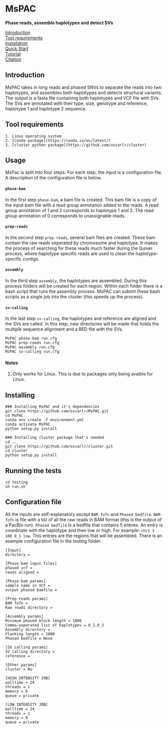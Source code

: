 # MsPAC
**Phase reads, assemble haplotypes and detect SVs**

[Introduction](#introduction)  
[Tool requirements](#tool-requirement)  
[Installation](#installation)  
[Quick Start](#quick-start)       
[Tutorial](#tutorial)      
[Citation](#citation)

## Introduction
MsPAC takes in long reads and phased SNVs to separate the reads into two haplotypes, and assembles both haplotypes and detects structural variants. The output is a fasta file containing both haplotypes and VCF file with SVs. The SVs are annotated with their type, size, genotype and reference, haplotype 1 and haplotype 2 sequence.

## Tool requirements
```
1. Linux operating system
2. [Conda package](https://conda.io/en/latest/)
3. [cluster python package](https://github.com/oscarlr/cluster)
```

## Usage
MsPac is split into four steps. For each step, the input is a configuration file. A description of the configuration file is below.
#### `phase-bam`
In the first step `phase-bam`, a bam file is created. This bam file is a copy of the input bam file with a read group annotation added to the reads. A read group annotation of 1 and 2 corresponds to haplotype 1 and 2. The read group annotation of 0 corresponds to unassignable reads.
#### `prep-reads`
In the second step `prep-reads`, several bam files are created. These bam contain the raw reads seperated by chromosome and haplotype. It makes the process of searching for these reads much faster during the Quiver process, where haplotype specific reads are used to clean the haplotype-specific contigs.
#### `assembly`
In the third step `assembly`, the haplotypes are assembled. During this process folders will be created for each region. Within each folder there is a bash script that runs the assembly process. MsPAC can submit these bash scripts as a single job into the cluster (this speeds up the process).
#### `sv-calling`
In the last step `sv-calling`, the haplotypes and reference are aligned and the SVs are called. In this step, new directories will be made that holds the multiple sequence alignment and a BED file with the SVs.

```
MsPAC phase-bam run.cfg
MsPAC prep-reads run.cfg
MsPAC assembly run.cfg
MsPAC sv-calling run.cfg
```
#### Notes
1. Only works for Linux. This is due to packages only being avaible for Linux.

## Installing
```
### Installing MsPAC and it's dependencies
git clone https://github.com/oscarlr/MsPAC.git
cd MsPAC
conda env create -f environment.yml 
conda activate MsPAC
python setup.py install

### Installing cluster package that's needed
cd ..
git clone https://github.com/oscarlr/cluster.git
cd cluster
python setup.py install
```

## Running the tests
```
cd testing
sh run.sh
```
## Configuration file
All the inputs are self-explanatory except `BAM fofn` and `Phased bedfile`. `BAM fofn` is file with a list of all the raw reads in BAM format (this is the output of a PacBio run). `Phased bedfile` is a bedfile that contains 5 entries. An entry is coordinate with the haplotype and then low or high. For example: `chr1 1 100 0_1 low`. This entries are the regions that will be assembled. There is an example configuration file in the testing folder.
```
[Input]
directory = 

[Phase-bam input files]
phased vcf = 
reads aligned = 

[Phase-bam params]
sample name in VCF = 
output phased bamfile = 

[Prep reads params]
BAM fofn = 
Raw reads directory =

[Assembly params]
Minimum phased block length = 1000
Comma-seperated list of haplotypes = 0_1,0_2
Assembly directory = 
Flanking length = 1000
Phased bedfile = None

[SV calling params]
SV calling directory =
reference = 

[Other params]
cluster = No

[HIGH INTENSITY JOB]
walltime = 24
threads = 1
memory = 8
queue = private

[LOW INTENSITY JOB]
walltime = 24
threads = 1
memory = 8
queue = private
```

